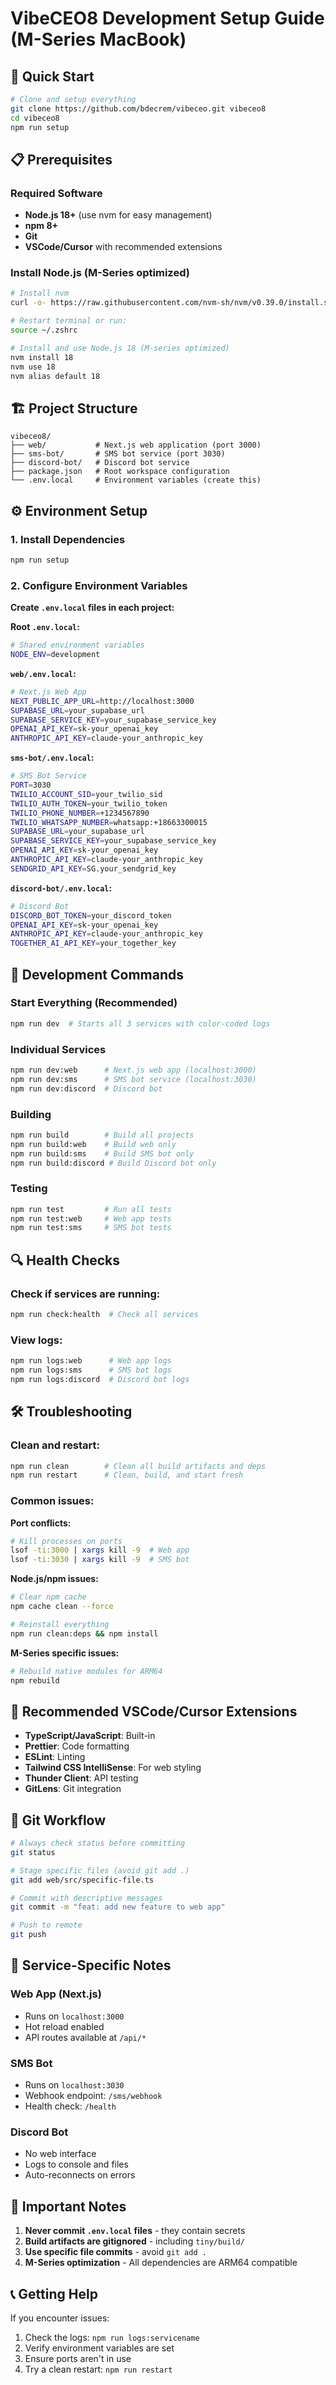 # VibeCEO8 Development Setup Guide (M-Series MacBook)

## 🚀 Quick Start

```bash
# Clone and setup everything
git clone https://github.com/bdecrem/vibeceo.git vibeceo8
cd vibeceo8
npm run setup
```

## 📋 Prerequisites

### Required Software
- **Node.js 18+** (use nvm for easy management)
- **npm 8+** 
- **Git**
- **VSCode/Cursor** with recommended extensions

### Install Node.js (M-Series optimized)
```bash
# Install nvm
curl -o- https://raw.githubusercontent.com/nvm-sh/nvm/v0.39.0/install.sh | bash

# Restart terminal or run:
source ~/.zshrc

# Install and use Node.js 18 (M-series optimized)
nvm install 18
nvm use 18
nvm alias default 18
```

## 🏗️ Project Structure

```
vibeceo8/
├── web/           # Next.js web application (port 3000)
├── sms-bot/       # SMS bot service (port 3030) 
├── discord-bot/   # Discord bot service
├── package.json   # Root workspace configuration
└── .env.local     # Environment variables (create this)
```

## ⚙️ Environment Setup

### 1. Install Dependencies
```bash
npm run setup
```

### 2. Configure Environment Variables

**Create `.env.local` files in each project:**

**Root `.env.local`:**
```bash
# Shared environment variables
NODE_ENV=development
```

**`web/.env.local`:**
```bash
# Next.js Web App
NEXT_PUBLIC_APP_URL=http://localhost:3000
SUPABASE_URL=your_supabase_url
SUPABASE_SERVICE_KEY=your_supabase_service_key
OPENAI_API_KEY=sk-your_openai_key
ANTHROPIC_API_KEY=claude-your_anthropic_key
```

**`sms-bot/.env.local`:**
```bash
# SMS Bot Service  
PORT=3030
TWILIO_ACCOUNT_SID=your_twilio_sid
TWILIO_AUTH_TOKEN=your_twilio_token
TWILIO_PHONE_NUMBER=+1234567890
TWILIO_WHATSAPP_NUMBER=whatsapp:+18663300015
SUPABASE_URL=your_supabase_url
SUPABASE_SERVICE_KEY=your_supabase_service_key
OPENAI_API_KEY=sk-your_openai_key
ANTHROPIC_API_KEY=claude-your_anthropic_key
SENDGRID_API_KEY=SG.your_sendgrid_key
```

**`discord-bot/.env.local`:**
```bash
# Discord Bot
DISCORD_BOT_TOKEN=your_discord_token
OPENAI_API_KEY=sk-your_openai_key  
ANTHROPIC_API_KEY=claude-your_anthropic_key
TOGETHER_AI_API_KEY=your_together_key
```

## 🚦 Development Commands

### Start Everything (Recommended)
```bash
npm run dev  # Starts all 3 services with color-coded logs
```

### Individual Services
```bash
npm run dev:web      # Next.js web app (localhost:3000)
npm run dev:sms      # SMS bot service (localhost:3030)  
npm run dev:discord  # Discord bot
```

### Building
```bash
npm run build        # Build all projects
npm run build:web    # Build web only
npm run build:sms    # Build SMS bot only
npm run build:discord # Build Discord bot only
```

### Testing
```bash
npm run test         # Run all tests
npm run test:web     # Web app tests
npm run test:sms     # SMS bot tests
```

## 🔍 Health Checks

### Check if services are running:
```bash
npm run check:health  # Check all services
```

### View logs:
```bash
npm run logs:web      # Web app logs
npm run logs:sms      # SMS bot logs  
npm run logs:discord  # Discord bot logs
```

## 🛠️ Troubleshooting

### Clean and restart:
```bash
npm run clean        # Clean all build artifacts and deps
npm run restart      # Clean, build, and start fresh
```

### Common issues:

**Port conflicts:**
```bash
# Kill processes on ports
lsof -ti:3000 | xargs kill -9  # Web app
lsof -ti:3030 | xargs kill -9  # SMS bot
```

**Node.js/npm issues:**
```bash
# Clear npm cache
npm cache clean --force

# Reinstall everything
npm run clean:deps && npm install
```

**M-Series specific issues:**
```bash
# Rebuild native modules for ARM64
npm rebuild
```

## 📝 Recommended VSCode/Cursor Extensions

- **TypeScript/JavaScript**: Built-in
- **Prettier**: Code formatting
- **ESLint**: Linting
- **Tailwind CSS IntelliSense**: For web styling
- **Thunder Client**: API testing
- **GitLens**: Git integration

## 🔄 Git Workflow

```bash
# Always check status before committing
git status

# Stage specific files (avoid git add .)
git add web/src/specific-file.ts

# Commit with descriptive messages
git commit -m "feat: add new feature to web app"

# Push to remote
git push
```

## 🎯 Service-Specific Notes

### Web App (Next.js)
- Runs on `localhost:3000`
- Hot reload enabled
- API routes available at `/api/*`

### SMS Bot
- Runs on `localhost:3030` 
- Webhook endpoint: `/sms/webhook`
- Health check: `/health`

### Discord Bot
- No web interface
- Logs to console and files
- Auto-reconnects on errors

## 🚨 Important Notes

1. **Never commit `.env.local` files** - they contain secrets
2. **Build artifacts are gitignored** - including `tiny/build/`
3. **Use specific file commits** - avoid `git add .`
4. **M-Series optimization** - All dependencies are ARM64 compatible

## 📞 Getting Help

If you encounter issues:
1. Check the logs: `npm run logs:servicename`
2. Verify environment variables are set
3. Ensure ports aren't in use
4. Try a clean restart: `npm run restart` 